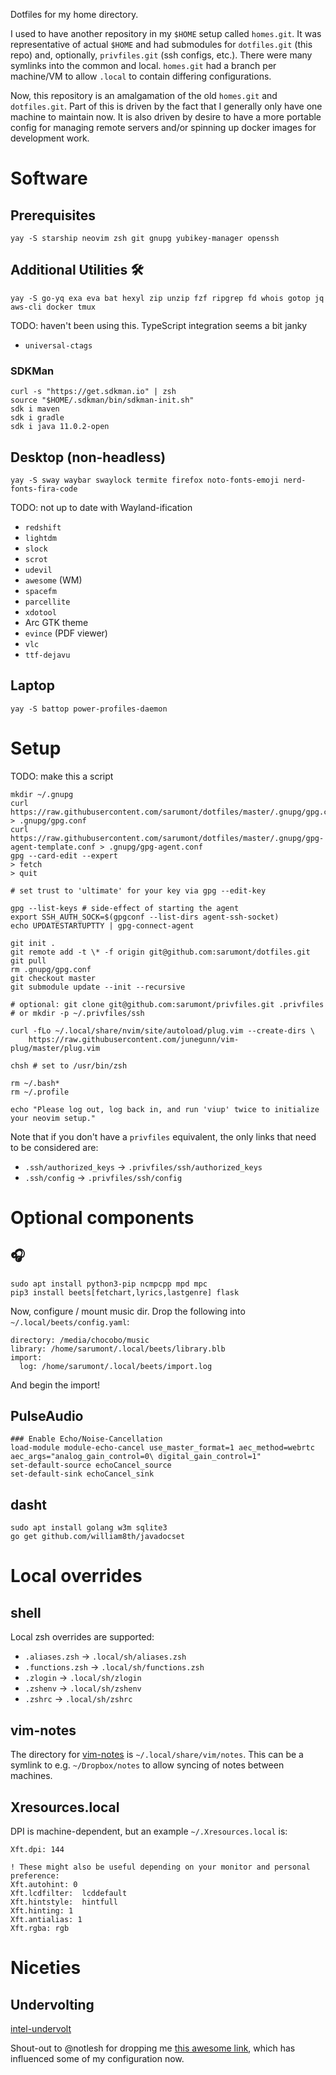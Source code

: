 Dotfiles for my home directory.

I used to have another repository in my `$HOME` setup called `homes.git`. It was representative of actual `$HOME` and had submodules for `dotfiles.git` (this repo) and, optionally, `privfiles.git` (ssh configs, etc.). There were many symlinks into the common and local. `homes.git` had a branch per machine/VM to allow `.local` to contain differing configurations.

Now, this repository is an amalgamation of the old `homes.git` and `dotfiles.git`. Part of this is
driven by the fact that I generally only have one machine to maintain now. It is also driven by
desire to have a more portable config for managing remote servers and/or spinning up docker images
for development work.

# Software

## Prerequisites

    yay -S starship neovim zsh git gnupg yubikey-manager openssh

## Additional Utilities 🛠

    yay -S go-yq exa eva bat hexyl zip unzip fzf ripgrep fd whois gotop jq aws-cli docker tmux

TODO: haven't been using this. TypeScript integration seems a bit janky
- `universal-ctags`

### SDKMan

    curl -s "https://get.sdkman.io" | zsh
    source "$HOME/.sdkman/bin/sdkman-init.sh"
    sdk i maven
    sdk i gradle
    sdk i java 11.0.2-open

## Desktop (non-headless)

    yay -S sway waybar swaylock termite firefox noto-fonts-emoji nerd-fonts-fira-code

TODO: not up to date with Wayland-ification

- `redshift`
- `lightdm`
- `slock`
- `scrot`
- `udevil`
- `awesome` (WM)
- `spacefm`
- `parcellite`
- `xdotool`
- Arc GTK theme
- `evince` (PDF viewer)
- `vlc`
- `ttf-dejavu`

## Laptop

    yay -S battop power-profiles-daemon

# Setup

TODO: make this a script

    mkdir ~/.gnupg
    curl https://raw.githubusercontent.com/sarumont/dotfiles/master/.gnupg/gpg.conf > .gnupg/gpg.conf
    curl https://raw.githubusercontent.com/sarumont/dotfiles/master/.gnupg/gpg-agent-template.conf > .gnupg/gpg-agent.conf
    gpg --card-edit --expert
    > fetch
    > quit

    # set trust to 'ultimate' for your key via gpg --edit-key

    gpg --list-keys # side-effect of starting the agent
    export SSH_AUTH_SOCK=$(gpgconf --list-dirs agent-ssh-socket)
    echo UPDATESTARTUPTTY | gpg-connect-agent

    git init .
    git remote add -t \* -f origin git@github.com:sarumont/dotfiles.git
    git pull
    rm .gnupg/gpg.conf
    git checkout master
    git submodule update --init --recursive

    # optional: git clone git@github.com:sarumont/privfiles.git .privfiles
    # or mkdir -p ~/.privfiles/ssh

    curl -fLo ~/.local/share/nvim/site/autoload/plug.vim --create-dirs \
        https://raw.githubusercontent.com/junegunn/vim-plug/master/plug.vim

    chsh # set to /usr/bin/zsh

    rm ~/.bash*
    rm ~/.profile

    echo "Please log out, log back in, and run 'viup' twice to initialize your neovim setup."

Note that if you don't have a `privfiles` equivalent, the only links that need to be considered are:
 - `.ssh/authorized_keys` -> `.privfiles/ssh/authorized_keys`
 - `.ssh/config` -> `.privfiles/ssh/config`

# Optional components

## 🎧

    sudo apt install python3-pip ncmpcpp mpd mpc
    pip3 install beets[fetchart,lyrics,lastgenre] flask

Now, configure / mount music dir. Drop the following into `~/.local/beets/config.yaml`:

    directory: /media/chocobo/music
    library: /home/sarumont/.local/beets/library.blb
    import:
      log: /home/sarumont/.local/beets/import.log

And begin the import!

## PulseAudio

    ### Enable Echo/Noise-Cancellation
    load-module module-echo-cancel use_master_format=1 aec_method=webrtc aec_args="analog_gain_control=0\ digital_gain_control=1"
    set-default-source echoCancel_source
    set-default-sink echoCancel_sink

## dasht

    sudo apt install golang w3m sqlite3
    go get github.com/william8th/javadocset

# Local overrides

## shell

Local zsh overrides are supported:
 - `.aliases.zsh` -> `.local/sh/aliases.zsh`
 - `.functions.zsh` -> `.local/sh/functions.zsh`
 - `.zlogin` -> `.local/sh/zlogin`
 - `.zshenv` -> `.local/sh/zshenv`
 - `.zshrc` -> `.local/sh/zshrc`

## vim-notes

The directory for [vim-notes](https://github.com/xolox/vim-notes) is `~/.local/share/vim/notes`. This can be a symlink to e.g. `~/Dropbox/notes` to allow syncing of notes between machines.

## Xresources.local

DPI is machine-dependent, but an example `~/.Xresources.local` is:

    Xft.dpi: 144

    ! These might also be useful depending on your monitor and personal preference:
    Xft.autohint: 0
    Xft.lcdfilter:  lcddefault
    Xft.hintstyle:  hintfull
    Xft.hinting: 1
    Xft.antialias: 1
    Xft.rgba: rgb

# Niceties

## Undervolting

[intel-undervolt](https://github.com/kitsunyan/intel-undervolt)

Shout-out to @notlesh for dropping me [this awesome link](https://www.wezm.net/technical/2019/10/useful-command-line-tools/), which has influenced some of my configuration now.
